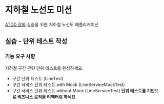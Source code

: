 # 지하철 노선도 미션
[ATDD 강의](https://edu.nextstep.camp/c/R89PYi5H) 실습을 위한 지하철 노선도 애플리케이션

## 실습 - 단위 테스트 작성
### 기능 요구 사항
지하철 구간 관련 단위 테스트를 완성하세요.
- 구간 단위 테스트 (LineTest)
- 구간 서비스 단위 테스트 with Mock (LineServiceMockTest)
- 구간 서비스 단위 테스트 without Mock (LineServiceTest)
<strong> 단위 테스트를 기반으로 비즈니스 로직을 리팩터링 하세요 </strong>
